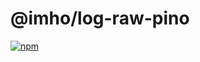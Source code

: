 # @imho/log-raw-pino

[![npm](https://img.shields.io/npm/v/@imho/log-raw-pino)](https://www.npmjs.com/package/@imho/log-raw-pino)

